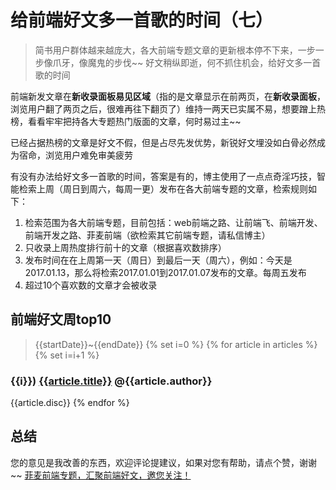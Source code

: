 # 给前端好文多一首歌的时间（七）
> 简书用户群体越来越庞大，各大前端专题文章的更新根本停不下来，一步一步像爪牙，像魔鬼的步伐~~
> 好文稍纵即逝，何不抓住机会，给好文多一首歌的时间

前端新发文章在**新收录面板易见区域**（指的是文章显示在前两页，在**新收录面板**，浏览用户翻了两页之后，很难再往下翻页了）维持一两天已实属不易，想要蹭上热榜，看看牢牢把持各大专题热门版面的文章，何时易过主~~

已经占据热榜的文章是好文不假，但是占尽先发优势，新锐好文埋没如白骨必然成为宿命，浏览用户难免审美疲劳

有没有办法给好文多一首歌的时间，答案是有的，博主使用了一点点奇淫巧技，智能检索上周（周日到周六，每周一更）发布在各大前端专题的文章，检索规则如下：
1. 检索范围为各大前端专题，目前包括：web前端之路、让前端飞、前端开发、前端开发之路、菲麦前端（欲检索其它前端专题，请私信博主）
2. 只收录上周热度排行前十的文章（根据喜欢数排序）
3. 发布时间在在上周第一天（周日）到最后一天（周六），例如：今天是2017.01.13，那么将检索2017.01.01到2017.01.07发布的文章。每周五发布
4. 超过10个喜欢数的文章才会被收录

## 前端好文周top10
> {{startDate}}~{{endDate}}
{% set i=0 %}
{% for article in articles %}
{% set i=i+1 %}
### {{i}}) [{{article.title}}]({{article.link}}) @{{article.author}}
{{article.disc}}
{% endfor %}

## 总结
您的意见是我改善的东西，欢迎评论提建议，如果对您有帮助，请点个赞，谢谢~~
[菲麦前端专题，汇聚前端好文，邀您关注！](http://www.jianshu.com/c/4f96d8bcb372)



